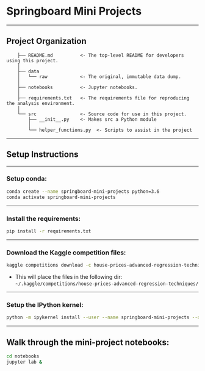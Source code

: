 

# Springboard Mini Projects


----------



Project Organization
------------

```
    ├── README.md          <- The top-level README for developers using this project.
    │
    ├── data
    │   └── raw            <- The original, immutable data dump.
    │
    ├── notebooks          <- Jupyter notebooks. 
    │    
    ├── requirements.txt   <- The requirements file for reproducing the analysis environment.    
    │    
    └── src                <- Source code for use in this project.
        ├── __init__.py    <- Makes src a Python module
        │        
        └── helper_functions.py  <- Scripts to assist in the project
```
    
    



--------
## Setup Instructions

---

### Setup conda:
```sh
conda create --name springboard-mini-projects python=3.6
conda activate springboard-mini-projects
```
---

### Install the requirements:
```sh
pip install -r requirements.txt
```
---

### Download the Kaggle competition files:
```sh
kaggle competitions download -c house-prices-advanced-regression-techniques
```
- This will place the files in the following dir: `~/.kaggle/competitions/house-prices-advanced-regression-techniques/` 
---


### Setup the IPython kernel:


```sh
python -m ipykernel install --user --name springboard-mini-projects --display-name "Python (springboard-mini-projects)"
```

---

## Walk through the mini-project notebooks:
```sh
cd notebooks
jupyter lab &
```   

